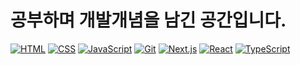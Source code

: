 # 공부하며 개발개념을 남긴 공간입니다.

<!-- 기술 스택 아이콘 -->

[![HTML](https://img.shields.io/badge/HTML5-E34F26?style=flat-square&logo=html5&logoColor=white)](./HTML5/)
[![CSS](https://img.shields.io/badge/CSS3-1572B6?style=flat-square&logo=css3&logoColor=white)](./CSS3/)
[![JavaScript](https://img.shields.io/badge/JavaScript-F7DF1E?style=flat-square&logo=javascript&logoColor=black)](./JavaScript/)
[![Git](https://img.shields.io/badge/git-F05032?style=for-the-badge&logo=git&logoColor=white)](./Git/)
[![Next.js](https://img.shields.io/badge/next.js-000000?style=flat-square&logo=next.js&logoColor=black)](./Next.Js/)
[![React](https://img.shields.io/badge/react-61DAFB?style=for-the-badge&logo=react&logoColor=black)](./React/)
[![TypeScript](https://img.shields.io/badge/typescript-3178C6?style=flat-square&logo=typescript&logoColor=black)](./TypeScript/)
